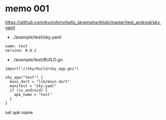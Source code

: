 # memo 001

https://github.com/kyorohiro/hello_skyengine/blob/master/test_android/sky.yaml


* ./example/test/sky.yaml
```
name: test
version: 0.0.2
```

* ./example/test/BUILD.gn
```
import("//sky/build/sky_app.gni")

sky_app("test") {
  main_dart = "lib/main.dart"
  manifest = "sky.yaml"
  if (is_android) {
    apk_name = "test"
  }
}
```
set apk name